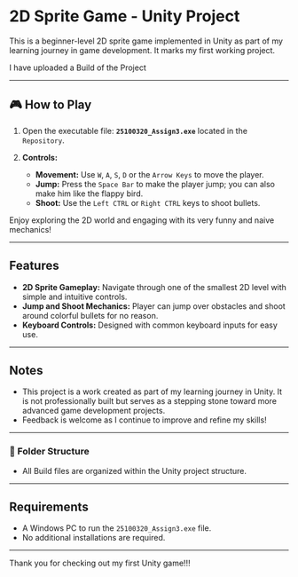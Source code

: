 # 2D Sprite Game - Unity Project

This is a beginner-level 2D sprite game implemented in Unity as part of my learning journey in game development. It marks my first working project.

I have uploaded a Build of the Project 

---

## 🎮 How to Play

1. Open the executable file: 
   **`25100320_Assign3.exe`** located in the `Repository`.

2. **Controls:**
   - **Movement:** Use `W`, `A`, `S`, `D` or the `Arrow Keys` to move the player.
   - **Jump:** Press the `Space Bar` to make the player jump; you can also make him like the flappy bird.
   - **Shoot:** Use the `Left CTRL` or `Right CTRL` keys to shoot bullets.

Enjoy exploring the 2D world and engaging with its very funny and naive mechanics!

---

## Features

- **2D Sprite Gameplay:** Navigate through one of the smallest 2D level with simple and intuitive controls.
- **Jump and Shoot Mechanics:** Player can jump over obstacles and shoot around colorful bullets for no reason.
- **Keyboard Controls:** Designed with common keyboard inputs for easy use.

---

## Notes

- This project is a work created as part of my learning journey in Unity. It is not professionally built but serves as a stepping stone toward more advanced game development projects.
- Feedback is welcome as I continue to improve and refine my skills!

---

### 📂 Folder Structure
- All Build files are organized within the Unity project structure.

---

## Requirements

- A Windows PC to run the `25100320_Assign3.exe` file.
- No additional installations are required.

---

Thank you for checking out my first Unity game!!!
